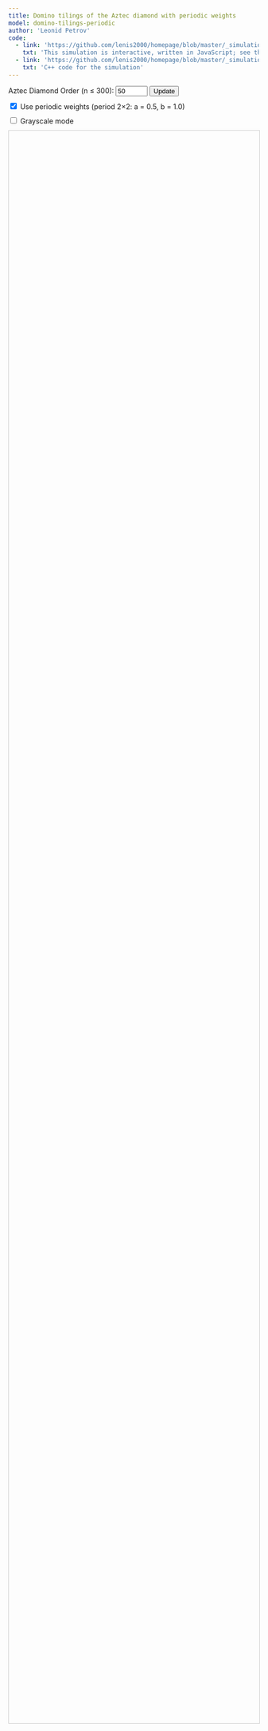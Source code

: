 ```yaml
---
title: Domino tilings of the Aztec diamond with periodic weights
model: domino-tilings-periodic
author: 'Leonid Petrov'
code:
  - link: 'https://github.com/lenis2000/homepage/blob/master/_simulations/domino_tilings/2025-02-03-aztec-periodic.md'
    txt: 'This simulation is interactive, written in JavaScript; see the source code of this page at the link'
  - link: 'https://github.com/lenis2000/homepage/blob/master/_simulations/domino_tilings/2025-02-03-aztec-periodic.cpp'
    txt: 'C++ code for the simulation'
---
```


<style>
  /* Basic styling for the SVG and controls */
  #aztec-svg {
    width: 100%;
    height: 80vh;
    border: 1px solid #ccc;
  }
  .controls {
    margin-bottom: 10px;
  }
</style>

<script src="https://d3js.org/d3.v7.min.js"></script>
<script src="/js/2025-02-03-aztec-periodic.js"></script>

<!-- Simulation Controls -->
<div class="controls">
  <label for="n-input">Aztec Diamond Order (n ≤ 300): </label>
  <input id="n-input" type="number" value="50" min="2" step="2" max="300" size="3">
  <button id="update-btn">Update</button>
</div>

<div class="controls">
  <input type="checkbox" id="periodic-checkbox" checked>
  <label for="periodic-checkbox">Use periodic weights (period 2×2: a = 0.5, b = 1.0)</label>
</div>

<div class="controls">
  <input type="checkbox" id="grayscale-checkbox">
  <label for="grayscale-checkbox">Grayscale mode</label>
</div>

<!-- Progress indicator -->
<div id="progress-indicator" style="margin-bottom: 10px; font-weight: bold;"></div>

<div class="row">
  <div class="col-12">
    <svg id="aztec-svg"></svg>
  </div>
</div>

<script>
// Global variable to cache the simulation sample.
let cachedDominoes = null;

// Helper: convert a brightness value (0–255) to a hex grayscale string.
function grayHex(brightness) {
  let hex = Math.round(brightness).toString(16);
  if(hex.length < 2) hex = "0" + hex;
  return "#" + hex + hex + hex;
}

// Pre-compute grayscale palettes for the four original colors.
// The keys must be normalized (lowercase) hex strings.
const palettes = {
"#ff0000": d3.range(0,8).map(i => grayHex(30*i+5)), // red: brightness from 240 downwards
"#00ff00": d3.range(0,8).map(i => grayHex(30*i+10)), // green
"#0000ff": d3.range(0,8).map(i => grayHex(30*i+12)), // blue
"#ffff00": d3.range(0,8).map(i => grayHex(30*i+18))  // yellow
};

// Compute a position index between 0 and 7 based on domino coordinates,
// using the orientation of the domino: for horizontal dominoes (w > h), use the x-coordinate modulo 4;
// for vertical dominoes, use the y-coordinate modulo 4 and add 4.
function getPos(d) {
    if (d.w > d.h) { // horizontal domino
        return ((Math.floor(d.x) % 8) + 8) % 8;
    } else { // vertical domino
        return ((Math.floor(d.y) % 8) + 8) % 8;
    }
}

// Updated grayscale helper: given the original domino color and domino data,
// return one of eight grayscale shades.
function getGrayscaleColor(originalColor, d) {
  let c = d3.color(originalColor);
  if (!c) return originalColor; // fallback if parsing fails
  let normHex = c.formatHex().toLowerCase();
  let pos = getPos(d); // index from 0 to 7
  if (palettes[normHex]) {
    return palettes[normHex][pos];
  }
  // Fallback: generic luminance conversion.
  let r = c.r, g = c.g, b = c.b;
  let lum = Math.round(0.3 * r + 0.59 * g + 0.11 * b);
  // Adjust brightness linearly based on pos.
  let offset = ((pos / 7) - 0.5) * 80;
  let newLum = Math.max(0, Math.min(255, lum + offset));
  return grayHex(newLum);
}

// Wait for the WASM module to initialize.
Module.onRuntimeInitialized = async function() {
  // Wrap exported functions.
  const simulateAztec = Module.cwrap('simulateAztec', 'number', ['number', 'number'], {async: true});
  const freeString = Module.cwrap('freeString', null, ['number']);
  const getProgress = Module.cwrap('getProgress', 'number', []);

  const svg = d3.select("#aztec-svg");
  const progressElem = document.getElementById("progress-indicator");
  let progressInterval;

  function startProgressPolling() {
    progressElem.innerText = "Sampling... (0%)";
    progressInterval = setInterval(() => {
      const progress = getProgress();
      progressElem.innerText = "Sampling... (" + progress + "%)";
      if (progress >= 100) clearInterval(progressInterval);
    }, 100);
  }

  // Main visualization update function.
  // When called from the update button, it re-samples dominoes and caches them.
  async function updateVisualization(n) {
    svg.selectAll("g").remove();
    startProgressPolling();

    const periodicCheckbox = document.getElementById("periodic-checkbox");
    const grayscaleCheckbox = document.getElementById("grayscale-checkbox");
    const periodic = periodicCheckbox.checked ? 1 : 0;
    const useGrayscale = grayscaleCheckbox.checked;

    const ptr = await simulateAztec(n, periodic);
    const jsonStr = Module.UTF8ToString(ptr);
    freeString(ptr);

    let dominoes;
    try {
      dominoes = JSON.parse(jsonStr);
    } catch (e) {
      console.error("Error parsing JSON:", e, jsonStr);
      progressElem.innerText = "Error during sampling";
      clearInterval(progressInterval);
      return;
    }
    cachedDominoes = dominoes; // cache the simulation result

    // Compute bounding box.
    const minX = d3.min(dominoes, d => d.x);
    const minY = d3.min(dominoes, d => d.y);
    const maxX = d3.max(dominoes, d => d.x + d.w);
    const maxY = d3.max(dominoes, d => d.y + d.h);
    const widthDominoes = maxX - minX;
    const heightDominoes = maxY - minY;

    const bbox = svg.node().getBoundingClientRect();
    const svgWidth = bbox.width;
    const svgHeight = bbox.height;
    svg.attr("viewBox", "0 0 " + svgWidth + " " + svgHeight);

    const scale = Math.min(svgWidth / widthDominoes, svgHeight / heightDominoes) * 0.9;
    const translateX = (svgWidth - widthDominoes * scale) / 2 - minX * scale;
    const translateY = (svgHeight - heightDominoes * scale) / 2 - minY * scale;

    const group = svg.append("g")
                     .attr("transform", "translate(" + translateX + "," + translateY + ") scale(" + scale + ")");

    group.selectAll("rect")
         .data(dominoes)
         .enter()
         .append("rect")
         .attr("x", d => d.x)
         .attr("y", d => d.y)
         .attr("width", d => d.w)
         .attr("height", d => d.h)
         .attr("fill", d => useGrayscale ? getGrayscaleColor(d.color, d) : d.color)
         .attr("stroke", "#000")
         .attr("stroke-width", 0.5);

    progressElem.innerText = "";
  }

  // "Update" button: re-sample and redraw.
  document.getElementById("update-btn").addEventListener("click", () => {
    const n = parseInt(document.getElementById("n-input").value, 10);
    if (isNaN(n) || n < 2 || n > 300 || n % 2 !== 0) {
      alert("Please enter a valid even number n, 2 ≤ n ≤ 300.");
      return;
    }
    updateVisualization(n);
  });

  // When the grayscale checkbox is toggled, simply update the fill colors using the cached dominoes.
  document.getElementById("grayscale-checkbox").addEventListener("change", () => {
    const useGrayscale = document.getElementById("grayscale-checkbox").checked;
    if (cachedDominoes) {
      d3.select("#aztec-svg").select("g").selectAll("rect")
        .attr("fill", d => useGrayscale ? getGrayscaleColor(d.color, d) : d.color);
    }
  });

  // Run the initial simulation.
  const initialN = parseInt(document.getElementById("n-input").value, 10);
  updateVisualization(initialN);
};
</script>
